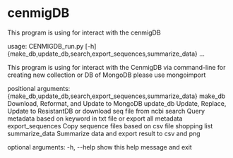 # cenmigDB
This program is using for interact with the cenmigDB

usage: CENMIGDB_run.py [-h] {make_db,update_db,search,export_sequences,summarize_data} ...

This program is using for interact with the CenmigDB via command-line for creating new collection or DB of MongoDB
please use mongoimport

positional arguments:
  {make_db,update_db,search,export_sequences,summarize_data}
    make_db             Download, Reformat, and Update to MongoDB
    update_db           Update, Replace, Update to ResistantDB or download seq file from ncbi
    search              Query metadata based on keyword in txt file or export all metadata
    export_sequences    Copy sequence files based on csv file shopping list
    summarize_data      Summarize data and export result to csv and png

optional arguments:
  -h, --help            show this help message and exit
</pre>

